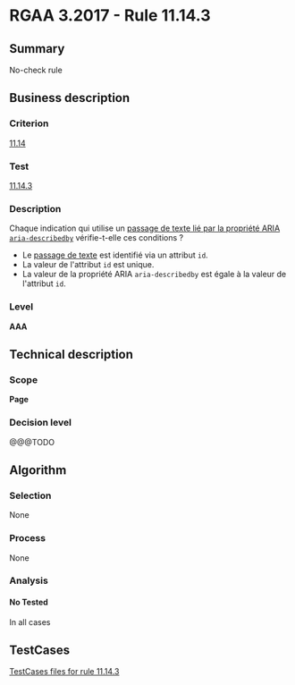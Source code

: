 # RGAA 3.2017 - Rule 11.14.3

## Summary
No-check rule


## Business description

### Criterion
[11.14](http://references.modernisation.gouv.fr/rgaa-accessibilite/criteres.html#crit-11-14)

### Test
[11.14.3](http://references.modernisation.gouv.fr/rgaa-accessibilite/criteres.html#test-11-14-3)

### Description
<div lang="fr">Chaque indication qui utilise un <a href="http://references.modernisation.gouv.fr/rgaa-accessibilite/glossaire.html#passage-texte-aria">passage de texte li&#xE9; par la propri&#xE9;t&#xE9; ARIA <code lang="en">aria-describedby</code></a> v&#xE9;rifie-t-elle ces conditions&nbsp;? <ul><li>Le <a href="http://references.modernisation.gouv.fr/rgaa-accessibilite/glossaire.html#passage-texte-aria">passage de texte</a> est identifi&#xE9; via un attribut <code lang="en">id</code>.</li> <li>La valeur de l'attribut <code lang="en">id</code> est unique.</li> <li>La valeur de la propri&#xE9;t&#xE9; ARIA <code lang="en">aria-describedby</code> est &#xE9;gale &#xE0; la valeur de l'attribut <code lang="en">id</code>.</li> </ul></div>

### Level
**AAA**


## Technical description

### Scope
**Page**

### Decision level
@@@TODO


## Algorithm

### Selection
None

### Process
None

### Analysis

#### No Tested
In all cases


##  TestCases

[TestCases files for rule 11.14.3](https://github.com/Asqatasun/Asqatasun/tree/develop/rules/rules-rgaa3.2017/src/test/resources/testcases/rgaa32017/Rgaa32017Rule111403/)


